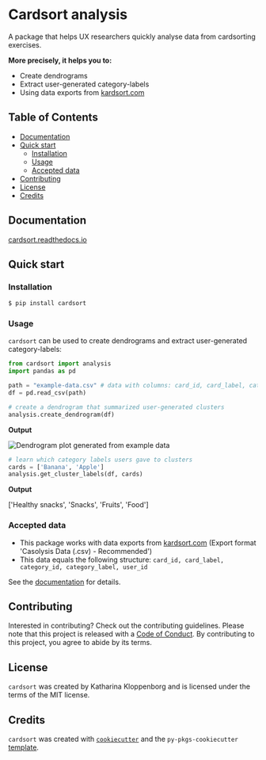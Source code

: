 # Cardsort analysis

A package that helps UX researchers quickly analyse data from cardsorting exercises.

__More precisely, it helps you to:__
* Create dendrograms
* Extract user-generated category-labels
* Using data exports from [kardsort.com](https://kardsort.com/)

## Table of Contents

- [Documentation](#documentation)
- [Quick start](#quick-start)
  - [Installation](#installation)
  - [Usage](#usage)
  - [Accepted data](#accepted-data)
- [Contributing](#contributing)
- [License](#license)
- [Credits](#credits)

## Documentation
[cardsort.readthedocs.io](https://cardsort.readthedocs.io)

## Quick start
### Installation

```bash
$ pip install cardsort
```

### Usage

`cardsort` can be used to create dendrograms and extract user-generated category-labels:

```python
from cardsort import analysis
import pandas as pd

path = "example-data.csv" # data with columns: card_id, card_label, category_id, category_label, user_id
df = pd.read_csv(path) 

# create a dendrogram that summarized user-generated clusters
analysis.create_dendrogram(df)
```

__Output__

![Dendrogram plot generated from example data](https://github.com/katoss/cardsort/blob/main/docs/dendrogram.png?raw=true)

```python
# learn which category labels users gave to clusters
cards = ['Banana', 'Apple']
analysis.get_cluster_labels(df, cards)
```
__Output__

['Healthy snacks', 'Snacks', 'Fruits', 'Food']


### Accepted data
* This package works with data exports from [kardsort.com](https://kardsort.com/) (Export format 'Casolysis Data (.csv) - Recommended')
* This data equals the following structure: ```card_id, card_label, category_id, category_label, user_id```

See the [documentation](https://cardsort.readthedocs.io) for details.

## Contributing

Interested in contributing? Check out the contributing guidelines. Please note that this project is released with a [Code of Conduct](https://cardsort.readthedocs.io/en/latest/conduct.html). By contributing to this project, you agree to abide by its terms.

## License

`cardsort` was created by Katharina Kloppenborg and is licensed under the terms of the MIT license.

## Credits

`cardsort` was created with [`cookiecutter`](https://cookiecutter.readthedocs.io/en/latest/) and the `py-pkgs-cookiecutter` [template](https://github.com/py-pkgs/py-pkgs-cookiecutter).
